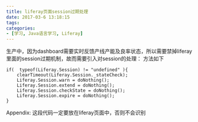 ```yaml
---
title: liferay页面session过期处理
date: 2017-03-6 13:18:15
tags:
categories:
- [学习, Java语言学习, Liferay]
---
```

生产中，因为dashboard需要实时反馈产线产能及良率状态，所以需要禁掉liferay里面的session过期机制，故而需要引入对session的处理：
方法如下
<!--more-->
```
if(  typeof(Liferay.Session) != "undefined" ){
	clearTimeout(Liferay.Session._stateCheck); 
	Liferay.Session.warn = doNothing(); 
	Liferay.Session.extend = doNothing(); 
	Liferay.Session.checkState = doNothing(); 
	Liferay.Session.expire = doNothing();
}
```
Appendix: 这段代码一定要放在liferay页面中，否则不会识别
